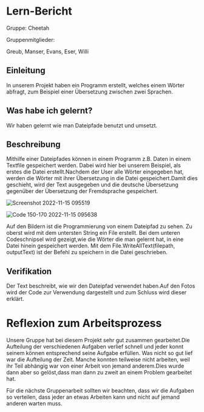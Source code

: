 # Lern-Bericht
Gruppe: Cheetah

Gruppenmitglieder:

Greub, Manser, Evans, Eser, Willi

## Einleitung

In unserem Projekt haben ein Programm erstellt, welches einem Wörter abfragt, zum Beispiel einer Übersetzung zwischen zwei Sprachen.

## Was habe ich gelernt?

Wir haben gelernt wie man Dateipfade benutzt und umsetzt.

## Beschreibung
Mithilfe einer Dateipfades können in einem Programm z.B. Daten in einem Textfile gespeichert werden. Dabei wird hier bei unserem Beispiel, als erstes die Datei erstellt.Nachdem der User alle Wörter eingegeben hat, werden die Wörter mit ihrer Übersetzung in die Datei gespeichert.Damit dies geschieht, wird der Text ausgegeben und die deutsche Übersetzung gegenüber der Übersetzung der Fremdsprache gespeichert.


![Screenshot 2022-11-15 095519](https://user-images.githubusercontent.com/110892622/201875196-1bd9f698-f36c-4412-ae3a-56edf2053958.jpg)

![Code 150-170 2022-11-15 095638](https://user-images.githubusercontent.com/110892622/201875167-fbaeea83-8b0a-4a52-a62e-11f7c9fc6056.jpg)

Auf den Bildern ist die Programmierung von einem Dateipfad zu sehen. Zu oberst wird mit dem untersten String ein File erstellt. Bei dem unteren Codeschnipsel wird gezeigt,wie die Wörter die man gelernt hat, in eine Datei hinein gespeichert werden. Mit dem File.WriteAllText(filepath, outputText) ist der Befehl zu speichern in die Datei geschrieben.



## Verifikation

Der Text beschreibt, wie wir den Dateipfad verwendet haben.Auf den Fotos wird der Code zur Verwendung dargestellt und zum Schluss wird dieser erklärt.

# Reflexion zum Arbeitsprozess

Unsere Gruppe hat bei diesem Projekt sehr gut zusammen gearbeitet.Die Aufteilung der verschiedenen Aufgaben verlief schnell und jeder konnt seinem können entsprechend seine Aufgabe erfüllen.
Was nicht so gut lief war die Aufteilung der Zeit. Manche konnten teilweise nicht arbeiten, weil ihr Teil abhängig war von einer Arbeit von jemand anderem.Dies wurde dann aber so gelöst,dass man dann zu zweit an einem Problem gearbeitet hat.

Für die nächste Gruppenarbeit sollten wir beachten, dass wir die Aufgaben so verteilen, dass jeder an etwas Arbeiten kann und nicht auf jemand anderen warten muss.


